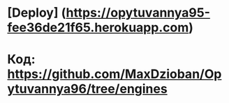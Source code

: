 # [Deploy] (https://opytuvannya95-fee36de21f65.herokuapp.com)

# Код: https://github.com/MaxDzioban/Opytuvannya96/tree/engines
